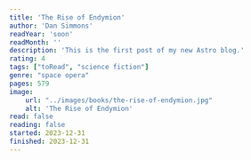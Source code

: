 ```yaml
---
title: 'The Rise of Endymion'
author: 'Dan Simmons'
readYear: 'soon'
readMonth: ''
description: 'This is the first post of my new Astro blog.'
rating: 4
tags: ["toRead", "science fiction"]
genre: "space opera"
pages: 579
image:
    url: "../images/books/the-rise-of-endymion.jpg"
    alt: 'The Rise of Endymion'
read: false
reading: false
started: 2023-12-31
finished: 2023-12-31
---
```

